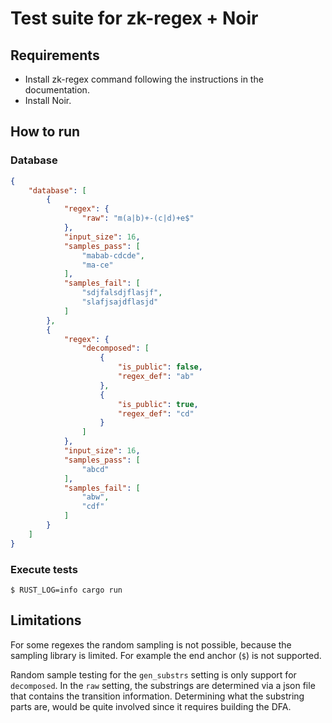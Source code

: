 # Test suite for zk-regex + Noir

## Requirements

- Install zk-regex command following the instructions in the documentation.
- Install Noir.

## How to run

### Database

```json
{
    "database": [
        {
            "regex": {
                "raw": "m(a|b)+-(c|d)+e$"
            },
            "input_size": 16,
            "samples_pass": [
                "mabab-cdcde",
                "ma-ce"
            ],
            "samples_fail": [
                "sdjfalsdjflasjf",
                "slafjsajdflasjd"
            ]
        },
        {
            "regex": {
                "decomposed": [
                    {
                        "is_public": false,
                        "regex_def": "ab"
                    },
                    {
                        "is_public": true,
                        "regex_def": "cd"
                    }
                ]
            },
            "input_size": 16,
            "samples_pass": [
                "abcd"
            ],
            "samples_fail": [
                "abw",
                "cdf"
            ]
        }
    ]
}
```
### Execute tests

```
$ RUST_LOG=info cargo run
```

## Limitations

For some regexes the random sampling is not possible, because the sampling library is limited. For example the end anchor (`$`) is not supported. 

Random sample testing for the `gen_substrs` setting is only support for `decomposed`. In the `raw` setting, the substrings are determined via a json file that contains the transition information. Determining what the substring parts are, would be quite involved since it requires building the DFA. 